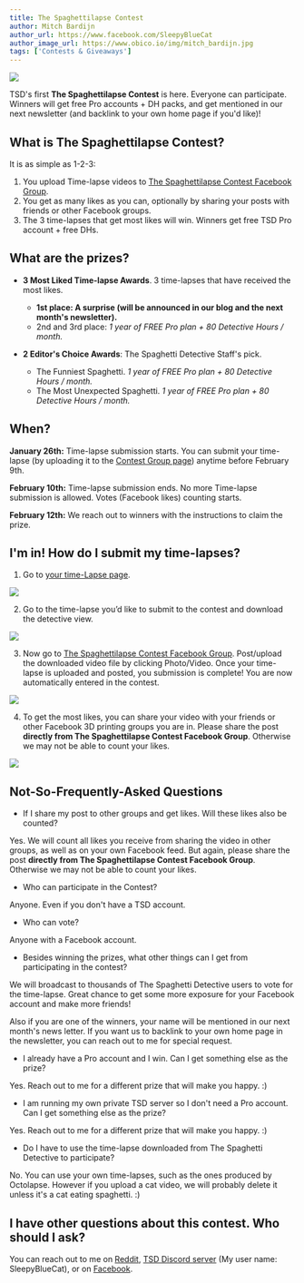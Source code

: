 ```yaml
---
title: The Spaghettilapse Contest
author: Mitch Bardijn
author_url: https://www.facebook.com/SleepyBlueCat
author_image_url: https://www.obico.io/img/mitch_bardijn.jpg
tags: ['Contests & Giveaways']
---
```


![](/img/blogs/timelapse-contest.jpg)

TSD's first **The Spaghettilapse Contest** is here. Everyone can participate. Winners will get free Pro accounts + DH packs, and get mentioned in our next newsletter (and backlink to your own home page if you'd like)!

## What is The Spaghettilapse Contest?

It is as simple as 1-2-3:

1. You upload Time-lapse videos to [The Spaghettilapse Contest Facebook Group](https://www.facebook.com/groups/169972597603426/?source=unknown).
1. You get as many likes as you can, optionally by sharing your posts with friends or other Facebook groups.
1. The 3 time-lapses that get most likes will win. Winners get free TSD Pro account + free DHs.

<!--truncate-->

## What are the prizes?

* **3 Most Liked Time-lapse Awards**. 3 time-lapses that have received the most likes.
  * **1st place: A surprise (will be announced in our blog and the next month's newsletter).**
  * 2nd and 3rd place: *1 year of FREE Pro plan + 80 Detective Hours / month.*

* **2 Editor's Choice Awards**: The Spaghetti Detective Staff's pick.
  * The Funniest Spaghetti. *1 year of FREE Pro plan + 80 Detective Hours / month.*
  * The Most Unexpected Spaghetti. *1 year of FREE Pro plan + 80 Detective Hours / month.*

## When?

**January 26th:** Time-lapse submission starts. You can submit your time-lapse (by uploading it to the [Contest Group page](https://www.facebook.com/groups/169972597603426/?source=unknown)) anytime before February 9th.

**February 10th:** Time-lapse submission ends. No more Time-lapse submission is allowed. Votes (Facebook likes) counting starts.

**February 12th:** We reach out to winners with the instructions to claim the prize.

## I'm in! How do I submit my time-lapses?

1. Go to [your time-Lapse page](https://app.obico.io/prints/).

![](/img/blogs/contest-image1.png)

2. Go to the time-lapse you’d like to submit to the contest and download the detective view.

![](/img/blogs/contest-image3.png)

3. Now go to [The Spaghettilapse Contest Facebook Group](https://www.facebook.com/groups/169972597603426/?source=unknown). Post/upload the downloaded video file by clicking Photo/Video. Once your time-lapse is uploaded and posted, you submission is complete! You are now automatically entered in the contest.

![](/img/blogs/contest-image2.png)

4. To get the most likes, you can share your video with your friends or other Facebook 3D printing groups you are in. Please share the post **directly from The Spaghettilapse Contest Facebook Group**. Otherwise we may not be able to count your likes.

![](/img/blogs/contest-image4.png)

## Not-So-Frequently-Asked Questions

* If I share my post to other groups and get likes. Will these likes also be counted?

Yes. We will count all likes you receive from sharing the video in other groups, as well as on your own Facebook feed. But again, please share the post **directly from The Spaghettilapse Contest Facebook Group**. Otherwise we may not be able to count your likes.

* Who can participate in the Contest?

Anyone. Even if you don't have a TSD account.

* Who can vote?

Anyone with a Facebook account.

* Besides winning the prizes, what other things can I get from participating in the contest?

We will broadcast to thousands of The Spaghetti Detective users to vote for the time-lapse. Great chance to get some more exposure for your Facebook account and make more friends!

Also if you are one of the winners, your name will be mentioned in our next month's news letter. If you want us to backlink to your own home page in the newsletter, you can reach out to me for special request.

* I already have a Pro account and I win. Can I get something else as the prize?

Yes. Reach out to me for a different prize that will make you happy. :)

* I am running my own private TSD server so I don't need a Pro account. Can I get something else as the prize?

Yes. Reach out to me for a different prize that will make you happy. :)

* Do I have to use the time-lapse downloaded from The Spaghetti Detective to participate?

No. You can use your own time-lapses, such as the ones produced by Octolapse. However if you upload a cat video, we will probably delete it unless it's a cat eating spaghetti. :)

## I have other questions about this contest. Who should I ask?

You can reach out to me on [Reddit](https://www.reddit.com/user/SleepyBlueCat/), [TSD Discord server](https://obico.io/discord) (My user name: SleepyBlueCat), or on [Facebook](https://www.facebook.com/SleepyBlueCat).
